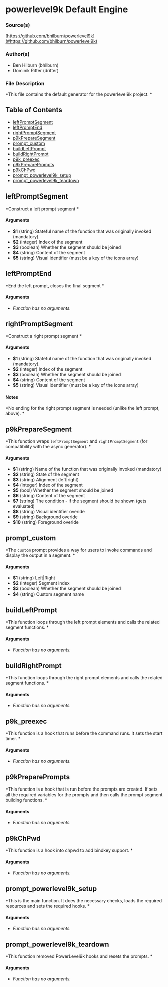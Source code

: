 # powerlevel9k Default Engine


### Source(s)

[https://github.com/bhilburn/powerlevel9k](#https://github.com/bhilburn/powerlevel9k)


### Author(s)

- Ben Hilburn (bhilburn)
- Dominik Ritter (dritter)


### File Description

*This file contains the default generator for the powerlevel9k project. *

## Table of Contents

- [leftPromptSegment](#leftPromptSegment)
- [leftPromptEnd](#leftPromptEnd)
- [rightPromptSegment](#rightPromptSegment)
- [p9kPrepareSegment](#p9kPrepareSegment)
- [prompt_custom](#prompt_custom)
- [buildLeftPrompt](#buildLeftPrompt)
- [buildRightPrompt](#buildRightPrompt)
- [p9k_preexec](#p9k_preexec)
- [p9kPreparePrompts](#p9kPreparePrompts)
- [p9kChPwd](#p9kChPwd)
- [prompt_powerlevel9k_setup](#prompt_powerlevel9k_setup)
- [prompt_powerlevel9k_teardown](#prompt_powerlevel9k_teardown)

## leftPromptSegment
*Construct a left prompt segment *

#### Arguments

- **$1** (string) Stateful name of the function that was originally invoked (mandatory).
- **$2** (integer) Index of the segment
- **$3** (boolean) Whether the segment should be joined
- **$4** (string) Content of the segment
- **$5** (string) Visual identifier (must be a key of the icons array)


## leftPromptEnd
*End the left prompt, closes the final segment *

#### Arguments

- *Function has no arguments.*


## rightPromptSegment
*Construct a right prompt segment *

#### Arguments

- **$1** (string) Stateful name of the function that was originally invoked (mandatory).
- **$2** (integer) Index of the segment
- **$3** (boolean) Whether the segment should be joined
- **$4** (string) Content of the segment
- **$5** (string) Visual identifier (must be a key of the icons array)


#### Notes

*No ending for the right prompt segment is needed (unlike the left prompt, above). *

## p9kPrepareSegment
*This function wraps `leftPromptSegment` and `rightPromptSegment` (for compatibility with the async generator). *

#### Arguments

- **$1** (string) Name of the function that was originally invoked (mandatory)
- **$2** (string) State of the segment
- **$3** (string) Alignment (left|right)
- **$4** (integer) Index of the segment
- **$5** (bool) Whether the segment should be joined
- **$6** (string) Content of the segment
- **$7** (string) The condition - if the segment should be shown (gets evaluated)
- **$8** (string) Visual identifier overide
- **$9** (string) Background overide
- **$10** (string) Foreground overide


## prompt_custom
*The `custom` prompt provides a way for users to invoke commands and display the output in a segment. *

#### Arguments

- **$1** (string) Left|Right
- **$2** (integer) Segment index
- **$3** (boolean) Whether the segment should be joined
- **$4** (string) Custom segment name


## buildLeftPrompt
*This function loops through the left prompt elements and calls the related segment functions. *

#### Arguments

- *Function has no arguments.*


## buildRightPrompt
*This function loops through the right prompt elements and calls the related segment functions. *

#### Arguments

- *Function has no arguments.*


## p9k_preexec
*This function is a hook that runs before the command runs. It sets the start timer. *

#### Arguments

- *Function has no arguments.*


## p9kPreparePrompts
*This function is a hook that is run before the prompts are created. If sets all the required variables for the prompts and then calls the prompt segment building functions. *

#### Arguments

- *Function has no arguments.*


## p9kChPwd
*This function is a hook into chpwd to add bindkey support. *

#### Arguments

- *Function has no arguments.*


## prompt_powerlevel9k_setup
*This is the main function. It does the necessary checks, loads the required resources and sets the required hooks. *

#### Arguments

- *Function has no arguments.*


## prompt_powerlevel9k_teardown
*This function removed PowerLevel9k hooks and resets the prompts. *

#### Arguments

- *Function has no arguments.*


